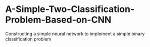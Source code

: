 # A-Simple-Two-Classification-Problem-Based-on-CNN
Constructing a simple neural network to implement a simple binary classification problem
